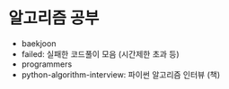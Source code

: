 # 알고리즘 공부
- baekjoon
- failed: 실패한 코드풀이 모음 (시간제한 초과 등)
- programmers
- python-algorithm-interview: 파이썬 알고리즘 인터뷰 (책)
